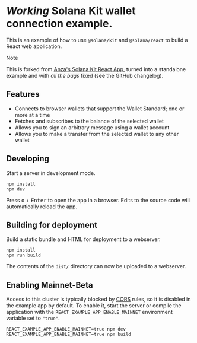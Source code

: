 # *Working* Solana Kit wallet connection example.

This is an example of how to use `@solana/kit` and `@solana/react` to build a React web application.

> [!NOTE]  
> This is forked from [Anza's Solana Kit React App](https://github.com/anza-xyz/kit/tree/main/examples/react-app), turned into a standalone example and with *all the bugs* fixed (see the GitHub changelog).

## Features

- Connects to browser wallets that support the Wallet Standard; one or more at a time
- Fetches and subscribes to the balance of the selected wallet
- Allows you to sign an arbitrary message using a wallet account
- Allows you to make a transfer from the selected wallet to any other wallet

## Developing

Start a server in development mode.

```shell
npm install
npm dev
```

Press <kbd>o</kbd> + <kbd>Enter</kbd> to open the app in a browser. Edits to the source code will automatically reload the app.

## Building for deployment

Build a static bundle and HTML for deployment to a webserver.

```shell
npm install
npm run build
```

The contents of the `dist/` directory can now be uploaded to a webserver.

## Enabling Mainnet-Beta

Access to this cluster is typically blocked by [CORS](https://developer.mozilla.org/en-US/docs/Web/HTTP/CORS) rules, so it is disabled in the example app by default. To enable it, start the server or compile the application with the `REACT_EXAMPLE_APP_ENABLE_MAINNET` environment variable set to `"true"`.

```shell
REACT_EXAMPLE_APP_ENABLE_MAINNET=true npm dev
REACT_EXAMPLE_APP_ENABLE_MAINNET=true npm build
```
